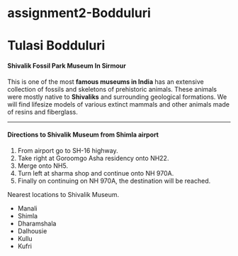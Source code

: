 # assignment2-Bodduluri
# Tulasi Bodduluri
#### Shivalik Fossil Park Museum In Sirmour
This is one of the most **famous museums in India** has an extensive collection of fossils and skeletons of prehistoric animals. These animals were mostly native to **Shivaliks** and surrounding geological formations. We will find lifesize models of various extinct mammals and other animals made of resins and fiberglass.

---

#### Directions to Shivalik Museum from Shimla airport
1. From airport go to SH-16 highway.
2. Take right at Goroomgo Asha residency onto NH22.
3. Merge onto NH5.
4. Turn left at sharma shop and continue onto NH 970A.
5. Finally on continuing on NH 970A, the destination will be reached.

Nearest locations to Shivalik Museum.
* Manali
* Shimla
* Dharamshala
* Dalhousie
* Kullu
* Kufri